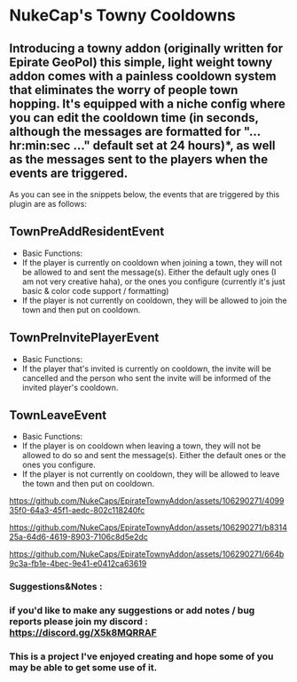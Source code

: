 # NukeCap's Towny Cooldowns

## Introducing a towny addon (originally written for Epirate GeoPol) this simple, light weight towny addon comes with a painless cooldown system that eliminates the worry of people town hopping. It's equipped with a niche config where you can edit the cooldown time (in seconds, although the messages are formatted for **"... hr:min:sec ..."** default set at 24 hours)*,  as well as the messages sent to the players when the events are triggered. 

As you can see in the snippets below, the events that are triggered by this plugin are as follows: 

## TownPreAddResidentEvent
* Basic Functions:
 * If the player is currently on cooldown when joining a town, they will not be allowed to and sent the message(s). Either the default ugly ones (I am not very creative haha), or the ones you configure  (currently it's just basic & color code support / formatting)
 * If the player is not currently on cooldown, they will be allowed to join the town and then put on cooldown.


## TownPreInvitePlayerEvent
* Basic Functions:
 * If the player that's invited is currently on cooldown, the invite will be cancelled and the person who sent the invite will be informed of the invited player's cooldown.


## TownLeaveEvent
* Basic Functions:
 * If the player is on cooldown when leaving a town, they will not be allowed to do so and sent the message(s). Either the default ones or the ones you configure.
 * If the player is not currently on cooldown, they will be allowed to leave the town and then put on cooldown.


https://github.com/NukeCaps/EpirateTownyAddon/assets/106290271/409935f0-64a3-45f1-aedc-802c118240fc


https://github.com/NukeCaps/EpirateTownyAddon/assets/106290271/b831425a-64d6-4619-8903-7106c8d5e2dc


https://github.com/NukeCaps/EpirateTownyAddon/assets/106290271/664b9c3a-fb1e-4bec-9e41-e0412ca63619


### Suggestions&Notes : 
### if you'd like to make any suggestions or add notes / bug reports please join my discord : https://discord.gg/X5k8MQRRAF
### This is a project I've enjoyed creating and hope some of you may be able to get some use of it.
